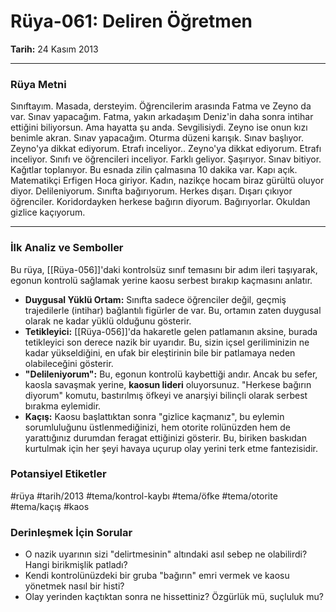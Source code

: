 # Rüya-061: Deliren Öğretmen
**Tarih:** 24 Kasım 2013

---
### Rüya Metni

Sınıftayım. Masada, dersteyim. Öğrencilerim arasında Fatma ve Zeyno da var. Sınav yapacağım. Fatma, yakın arkadaşım Deniz'in daha sonra intihar ettiğini biliyorsun. Ama hayatta şu anda. Sevgilisiydi. Zeyno ise onun kızı benimle akran. Sınav yapacağım. Oturma düzeni karışık. Sınav başlıyor. Zeyno'ya dikkat ediyorum. Etrafı inceliyor.. Zeyno'ya dikkat ediyorum. Etrafı inceliyor. Sınıfı ve öğrencileri inceliyor. Farklı geliyor. Şaşırıyor. Sınav bitiyor. Kağıtlar toplanıyor. Bu esnada zilin çalmasına 10 dakika var. Kapı açık. Matematikçi Erfigen Hoca giriyor. Kadın, nazikçe hocam biraz gürültü oluyor diyor. Delileniyorum. Sınıfta bağırıyorum. Herkes dışarı. Dışarı çıkıyor öğrenciler. Koridordayken herkese bağırın diyorum. Bağırıyorlar. Okuldan gizlice kaçıyorum.

---
### İlk Analiz ve Semboller

Bu rüya, [[Rüya-056]]'daki kontrolsüz sınıf temasını bir adım ileri taşıyarak, egonun kontrolü sağlamak yerine kaosu serbest bırakıp kaçmasını anlatır.

* **Duygusal Yüklü Ortam:** Sınıfta sadece öğrenciler değil, geçmiş trajedilerle (intihar) bağlantılı figürler de var. Bu, ortamın zaten duygusal olarak ne kadar yüklü olduğunu gösterir.
* **Tetikleyici:** [[Rüya-056]]'da hakaretle gelen patlamanın aksine, burada tetikleyici son derece nazik bir uyarıdır. Bu, sizin içsel geriliminizin ne kadar yükseldiğini, en ufak bir eleştirinin bile bir patlamaya neden olabileceğini gösterir.
* **"Delileniyorum":** Bu, egonun kontrolü kaybettiği andır. Ancak bu sefer, kaosla savaşmak yerine, **kaosun lideri** oluyorsunuz. "Herkese bağırın diyorum" komutu, bastırılmış öfkeyi ve anarşiyi bilinçli olarak serbest bırakma eylemidir.
* **Kaçış:** Kaosu başlattıktan sonra "gizlice kaçmanız", bu eylemin sorumluluğunu üstlenmediğinizi, hem otorite rolünüzden hem de yarattığınız durumdan feragat ettiğinizi gösterir. Bu, biriken baskıdan kurtulmak için her şeyi havaya uçurup olay yerini terk etme fantezisidir.

### Potansiyel Etiketler
#rüya #tarih/2013 #tema/kontrol-kaybı #tema/öfke #tema/otorite #tema/kaçış #kaos

### Derinleşmek İçin Sorular
* O nazik uyarının sizi "delirtmesinin" altındaki asıl sebep ne olabilirdi? Hangi birikmişlik patladı?
* Kendi kontrolünüzdeki bir gruba "bağırın" emri vermek ve kaosu yönetmek nasıl bir histi?
* Olay yerinden kaçtıktan sonra ne hissettiniz? Özgürlük mü, suçluluk mu?